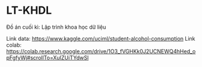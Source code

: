 # LT-KHDL
Đồ án cuối kì: Lập trình khoa học dữ liệu

Link data: https://www.kaggle.com/uciml/student-alcohol-consumption
Link colab: https://colab.research.google.com/drive/1O3_fVGHKk0J2UCNEWQ4hHed_opFgfyWj#scrollTo=XuIZUiTYdwSl
